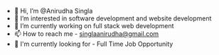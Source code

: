 - 👋 Hi, I’m @Anirudha Singla
- 👀 I’m interested in software development and website development
- 🌱 I’m currently working on full stack web development
- 📫 How to reach me - singlaanirudha@gmail.com
- 👀 I'm currently looking for - Full Time Job Opportunity

<!---
singlaanirudha/singlaanirudha is a ✨ special ✨ repository because its `README.md` (this file) appears on your GitHub profile.
You can click the Preview link to take a look at your changes.
--->

